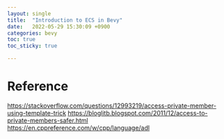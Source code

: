 ```yaml
---
layout: single
title:  "Introduction to ECS in Bevy"
date:   2022-05-29 15:30:09 +0900
categories: bevy
toc: true
toc_sticky: true

---
```



# Reference

https://stackoverflow.com/questions/12993219/access-private-member-using-template-trick
https://bloglitb.blogspot.com/2011/12/access-to-private-members-safer.html
https://en.cppreference.com/w/cpp/language/adl

